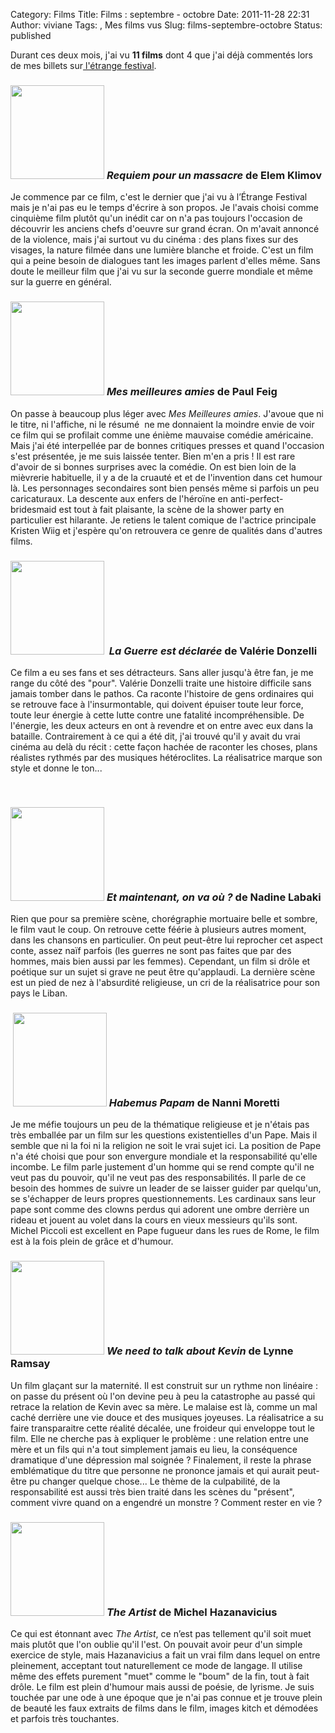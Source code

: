 Category: Films
Title: Films : septembre - octobre
Date: 2011-11-28 22:31
Author: viviane
Tags: , Mes films vus
Slug: films-septembre-octobre
Status: published

Durant ces deux mois, j'ai vu <strong>11 films</strong> dont 4 que j'ai déjà commentés lors de mes billets sur<a href="http://www.viviane-voyages.com/category/divers/films/etrange-festival"> l'étrange festival</a>.
<h3><a href="http://www.viviane-voyages.com/wp-content/uploads/2011/11/requiem-pour-un-massacre.jpg"><img class="alignleft size-thumbnail wp-image-2383" title="Requiem pour un massacre" src="http://www.viviane-voyages.com/wp-content/uploads/2011/11/requiem-pour-un-massacre-150x150.jpg" alt="" width="150" height="150" /></a> <em>Requiem pour un massacre</em> de Elem Klimov</h3>
Je commence par ce film, c'est le dernier que j'ai vu à l’Étrange Festival mais je n'ai pas eu le temps d'écrire à son propos. Je l'avais choisi comme cinquième film plutôt qu'un inédit car on n'a pas toujours l'occasion de découvrir les anciens chefs d'oeuvre sur grand écran. On m'avait annoncé de la violence, mais j'ai surtout vu du cinéma : des plans fixes sur des visages, la nature filmée dans une lumière blanche et froide. C'est un film qui a peine besoin de dialogues tant les images parlent d'elles même. Sans doute le meilleur film que j'ai vu sur la seconde guerre mondiale et même sur la guerre en général.
<h3><a href="http://www.viviane-voyages.com/wp-content/uploads/2011/11/mes-meilleures-amies.jpg"><img class="alignleft size-thumbnail wp-image-2384" title="Mes meilleures amies" src="http://www.viviane-voyages.com/wp-content/uploads/2011/11/mes-meilleures-amies-150x150.jpg" alt="" width="150" height="150" /></a> <em>Mes meilleures amies</em> de Paul Feig</h3>
On passe à beaucoup plus léger avec <em>Mes Meilleures amies</em>. J'avoue que ni le titre, ni l'affiche, ni le résumé  ne me donnaient la moindre envie de voir ce film qui se profilait comme une énième mauvaise comédie américaine. Mais j'ai été interpellée par de bonnes critiques presses et quand l'occasion s'est présentée, je me suis laissée tenter. Bien m'en a pris ! Il est rare d'avoir de si bonnes surprises avec la comédie. On est bien loin de la mièvrerie habituelle, il y a de la cruauté et et de l'invention dans cet humour là. Les personnages secondaires sont bien pensés même si parfois un peu caricaturaux. La descente aux enfers de l'héroïne en anti-perfect-bridesmaid est tout à fait plaisante, la scène de la shower party en particulier est hilarante. Je retiens le talent comique de l'actrice principale Kristen Wiig et j'espère qu'on retrouvera ce genre de qualités dans d'autres films.
<h3><a href="http://www.viviane-voyages.com/wp-content/uploads/2011/11/la-guerre-est-declaree.jpg"><img class="alignleft size-thumbnail wp-image-2385" title="La Guerre est declaree" src="http://www.viviane-voyages.com/wp-content/uploads/2011/11/la-guerre-est-declaree-150x150.jpg" alt="" width="150" height="150" /></a>  <em>La Guerre est déclarée</em> de Valérie Donzelli</h3>
Ce film a eu ses fans et ses détracteurs. Sans aller jusqu'à être fan, je me range du côté des "pour". Valérie Donzelli traite une histoire difficile sans jamais tomber dans le pathos. Ca raconte l'histoire de gens ordinaires qui se retrouve face à l'insurmontable, qui doivent épuiser toute leur force, toute leur énergie à cette lutte contre une fatalité incompréhensible. De l'énergie, les deux acteurs en ont à revendre et on entre avec eux dans la bataille. Contrairement à ce qui a été dit, j'ai trouvé qu'il y avait du vrai cinéma au delà du récit : cette façon hachée de raconter les choses, plans réalistes rythmés par des musiques hétéroclites. La réalisatrice marque son style et donne le ton...

&nbsp;
<h3><a href="http://www.viviane-voyages.com/wp-content/uploads/2011/11/Et-maintenant-on-va-ou.jpg"><img class="alignleft size-thumbnail wp-image-2386" title="Et maintenant, on va où ?" src="http://www.viviane-voyages.com/wp-content/uploads/2011/11/Et-maintenant-on-va-ou-150x150.jpg" alt="" width="150" height="150" /></a> <em>Et maintenant, on va où ?</em> de Nadine Labaki</h3>
Rien que pour sa première scène, chorégraphie mortuaire belle et sombre, le film vaut le coup. On retrouve cette féérie à plusieurs autres moment, dans les chansons en particulier. On peut peut-être lui reprocher cet aspect conte, assez naïf parfois (les guerres ne sont pas faites que par des hommes, mais bien aussi par les femmes). Cependant, un film si drôle et poétique sur un sujet si grave ne peut être qu'applaudi. La dernière scène est un pied de nez à l'absurdité religieuse, un cri de la réalisatrice pour son pays le Liban.
<h3> <a href="http://www.viviane-voyages.com/wp-content/uploads/2011/11/habemus-papam.jpg"><img class="alignleft size-thumbnail wp-image-2388" title="Habemus Papam" src="http://www.viviane-voyages.com/wp-content/uploads/2011/11/habemus-papam-150x150.jpg" alt="" width="150" height="150" /></a> <em>Habemus Papam</em> de Nanni Moretti</h3>
Je me méfie toujours un peu de la thématique religieuse et je n'étais pas très emballée par un film sur les questions existentielles d'un Pape. Mais il semble que ni la foi ni la religion ne soit le vrai sujet ici. La position de Pape n'a été choisi que pour son envergure mondiale et la responsabilité qu'elle incombe. Le film parle justement d'un homme qui se rend compte qu'il ne veut pas du pouvoir, qu'il ne veut pas des responsabilités. Il parle de ce besoin des hommes de suivre un leader de se laisser guider par quelqu'un, se s'échapper de leurs propres questionnements. Les cardinaux sans leur pape sont comme des clowns perdus qui adorent une ombre derrière un rideau et jouent au volet dans la cours en vieux messieurs qu'ils sont. Michel Piccoli est excellent en Pape fugueur dans les rues de Rome, le film est à la fois plein de grâce et d'humour.
<h3><a href="http://www.viviane-voyages.com/wp-content/uploads/2011/11/affiche-we-need-to-talk-about-kevin.jpg"><img class="alignleft size-thumbnail wp-image-2390" title="We need to talk about Kevin" src="http://www.viviane-voyages.com/wp-content/uploads/2011/11/affiche-we-need-to-talk-about-kevin-150x150.jpg" alt="" width="150" height="150" /></a> <em>We need to talk about Kevin</em> de Lynne Ramsay</h3>
Un film glaçant sur la maternité. Il est construit sur un rythme non linéaire : on passe du présent où l'on devine peu à peu la catastrophe au passé qui retrace la relation de Kevin avec sa mère. Le malaise est là, comme un mal caché derrière une vie douce et des musiques joyeuses. La réalisatrice a su faire transparaitre cette réalité décalée, une froideur qui enveloppe tout le film. Elle ne cherche pas à expliquer le problème : une relation entre une mère et un fils qui n'a tout simplement jamais eu lieu, la conséquence dramatique d'une dépression mal soignée ? Finalement, il reste la phrase emblématique du titre que personne ne prononce jamais et qui aurait peut-être pu changer quelque chose... Le thème de la culpabilité, de la responsabilité est aussi très bien traité dans les scènes du "présent", comment vivre quand on a engendré un monstre ? Comment rester en vie ?
<h3><a href="http://www.viviane-voyages.com/wp-content/uploads/2011/11/the-artist-affiche.jpg"><img class="alignleft size-thumbnail wp-image-2392" title="The Artist" src="http://www.viviane-voyages.com/wp-content/uploads/2011/11/the-artist-affiche-150x150.jpg" alt="" width="150" height="150" /></a> <em>The Artist</em> de Michel Hazanavicius</h3>
Ce qui est étonnant avec <em>The Artist</em>, ce n’est pas tellement qu'il soit muet mais plutôt que l'on oublie qu'il l'est. On pouvait avoir peur d'un simple exercice de style, mais Hazanavicius a fait un vrai film dans lequel on entre pleinement, acceptant tout naturellement ce mode de langage. Il utilise même des effets purement "muet" comme le "boum" de la fin, tout à fait drôle. Le film est plein d'humour mais aussi de poésie, de lyrisme. Je suis touchée par une ode à une époque que je n'ai pas connue et je trouve plein de beauté les faux extraits de films dans le film, images kitch et démodées et parfois très touchantes.

&nbsp;

&nbsp;